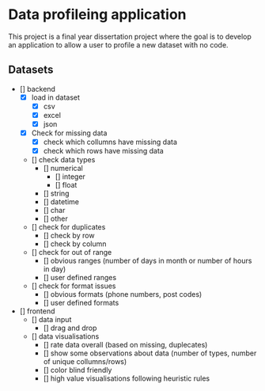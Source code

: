 # Data profileing application

This project is a final year dissertation project where the goal is to develop an application to allow a user to profile a new dataset with no code.

## Datasets

- [] backend
  - [x] load in dataset
    - [x] csv
    - [x] excel
    - [x] json
  - [x] Check for missing data
    - [x] check which collumns have missing data
    - [x] check which rows have missing data
  - [] check data types
    - [] numerical
      - [] integer
      - [] float
    - [] string
    - [] datetime
    - [] char
    - [] other
  - [] check for duplicates
    - [] check by row
    - [] check by column
  - [] check for out of range
    - [] obvious ranges (number of days in month or number of hours in day)
    - [] user defined ranges
  - [] check for format issues
    - [] obvious formats (phone numbers, post codes)
    - [] user defined formats
- [] frontend
  - [] data input
    - [] drag and drop
  - [] data visualisations
    - [] rate data overall (based on missing, duplecates)
    - [] show some observations about data (number of types, number of unique collumns/rows)
    - [] color blind friendly
    - [] high value visualisations following heuristic rules
